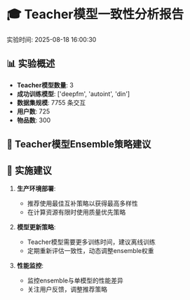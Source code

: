 # 🎓 Teacher模型一致性分析报告
实验时间: 2025-08-18 16:00:30

## 📊 实验概述
- **Teacher模型数量**: 3
- **成功训练模型**: ['deepfm', 'autoint', 'din']
- **数据集规模**: 7755 条交互
- **用户数**: 725
- **物品数**: 300

## 🎯 Teacher模型Ensemble策略建议

## 🚀 实施建议

1. **生产环境部署**:
   - 推荐使用最佳互补策略以获得最高多样性
   - 在计算资源有限时使用质量优先策略

2. **模型更新策略**:
   - Teacher模型需要更多训练时间，建议离线训练
   - 定期重新评估一致性，动态调整ensemble权重

3. **性能监控**:
   - 监控ensemble与单模型的性能差异
   - 关注用户反馈，调整推荐策略